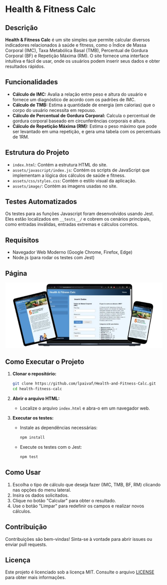 # Health & Fitness Calc

## Descrição

**Health & Fitness Calc** é um site simples que permite calcular diversos indicadores relacionados à saúde e fitness, como o Índice de Massa Corporal (IMC), Taxa Metabólica Basal (TMB), Percentual de Gordura Corporal (BF) e Repetição Máxima (RM). O site fornece uma interface intuitiva e fácil de usar, onde os usuários podem inserir seus dados e obter resultados rápidos.

## Funcionalidades

- **Cálculo de IMC:** Avalia a relação entre peso e altura do usuário e fornece um diagnóstico de acordo com os padrões de IMC.
- **Cálculo de TMB:** Estima a quantidade de energia (em calorias) que o corpo do usuário necessita em repouso.
- **Cálculo de Percentual de Gordura Corporal:** Calcula o percentual de gordura corporal baseado em circunferências corporais e altura.
- **Cálculo de Repetição Máxima (RM):** Estima o peso máximo que pode ser levantado em uma repetição, e gera uma tabela com os percentuais de 1RM.

## Estrutura do Projeto

- `index.html`: Contém a estrutura HTML do site.
- `assets/javascript/index.js`: Contém os scripts de JavaScript que implementam a lógica dos cálculos de saúde e fitness.
- `assets/css/styles.css`: Contém o estilo visual da aplicação.
- `assets/image/`: Contém as imagens usadas no site.

## Testes Automatizados

Os testes para as funções Javascript foram desenvolvidos usando Jest. Eles estão localizados em `__tests__/` e cobrem os cenários principais, como entradas inválidas, entradas extremas e cálculos corretos.

## Requisitos

- Navegador Web Moderno (Google Chrome, Firefox, Edge)
- Node.js (para rodar os testes com Jest)

## Página

[![](assets/image/dispositivoshfcalc-removebg.png)](https://lpaivaf.github.io/Health-and-Fitness-Calc/)

## Como Executar o Projeto

1. **Clonar o repositório:**
   ```bash
   git clone https://github.com/lpaivaf/Health-and-Fitness-Calc.git
   cd health-fitness-calc
   ```

2. **Abrir o arquivo HTML:**
   - Localize o arquivo `index.html` e abra-o em um navegador web.

3. **Executar os testes:**
   - Instale as dependências necessárias:
     ```bash
     npm install
     ```
   - Execute os testes com o Jest:
     ```bash
     npm test
     ```

## Como Usar

1. Escolha o tipo de cálculo que deseja fazer (IMC, TMB, BF, RM) clicando nas opções do menu lateral.
2. Insira os dados solicitados.
3. Clique no botão "Calcular" para obter o resultado.
4. Use o botão "Limpar" para redefinir os campos e realizar novos cálculos.

## Contribuição

Contribuições são bem-vindas! Sinta-se à vontade para abrir issues ou enviar pull requests.

## Licença

Este projeto é licenciado sob a licença MIT. Consulte o arquivo [LICENSE](LICENSE) para obter mais informações.
